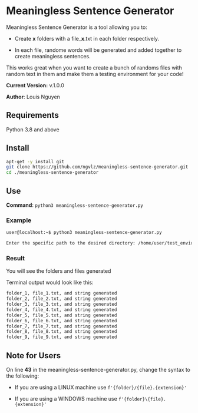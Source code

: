 # Meaningless Sentence Generator

Meaningless Sentence Generator is a tool allowing you to:

* Create **x** folders with a file_**x**.txt in each folder respectively.

* In each file, randome words will be generated and added together to create meaningless sentences.

This works great when you want to create a bunch of randoms files with random text in them and make them a testing environment for your code!

**Current Version:** v.1.0.0

**Author**: Louis Nguyen

## Requirements

Python 3.8 and above

## Install

```bash
apt-get -y install git
git clone https://github.com/ngvlz/meaningless-sentence-generator.git
cd ./meaningless-sentence-generator
```

## Use

**Command**: `python3 meaningless-sentence-generator.py`

### Example

```bash
user@localhost:~$ python3 meaningless-sentence-generator.py

Enter the specific path to the desired directory: /home/user/test_environment
```

### Result

You will see the folders and files generated

Terminal output would look like this:

```bash
folder_1, file_1.txt, and string generated
folder_2, file_2.txt, and string generated
folder_3, file_3.txt, and string generated
folder_4, file_4.txt, and string generated
folder_5, file_5.txt, and string generated
folder_6, file_6.txt, and string generated
folder_7, file_7.txt, and string generated
folder_8, file_8.txt, and string generated
folder_9, file_9.txt, and string generated
```

## Note for Users

On line **43** in the meaningless-sentence-generator.py, change the syntax to the following:

* If you are using a LINUX machine use `f'{folder}/{file}.{extension}'`

* If you are using a WINDOWS machine use `f'{folder}\{file}.{extension}'`
